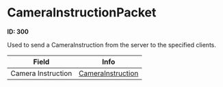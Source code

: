 # CameraInstructionPacket

**ID: 300**  

Used to send a CameraInstruction from the server to the specified clients.

<table><thead><tr><th>Field</th><th>Info</th></tr></thead><tbody>
<tr><td>Camera Instruction</td><td><a href="../types/CameraInstruction.md">CameraInstruction</a></td></tr>
</tbody></table>